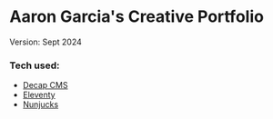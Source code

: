 # Aaron Garcia's Creative Portfolio

Version: Sept 2024

### Tech used:

- [Decap CMS](https://www.netlifycms.org/)
- [Eleventy](https://www.11ty.dev/)
- [Nunjucks](https://mozilla.github.io/nunjucks/)
